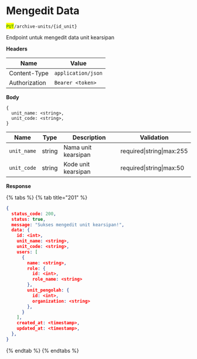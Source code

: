 # Mengedit Data

<mark style="color:green;">`PUT`</mark>`/archive-units/{id_unit}`

Endpoint untuk mengedit data unit kearsipan

**Headers**

| Name          | Value              |
| ------------- | ------------------ |
| Content-Type  | `application/json` |
| Authorization | `Bearer <token>`   |

**Body**

```
{
  unit_name: <string>,
  unit_code: <string>,
}
```

| Name        | Type   | Description         | Validation                |
| ----------- | ------ | ------------------- | ------------------------- |
| `unit_name` | string | Nama unit kearsipan | required\|string\|max:255 |
| `unit_code` | string | Kode unit kearsipan | required\|string\|max:50  |

**Response**

{% tabs %}
{% tab title="201" %}
```json
{
  status_code: 200,
  status: true,
  message: "Sukses mengedit unit kearsipan!",
  data: {
    id: <int>,
    unit_name: <string>,
    unit_code: <string>,
    users: [
      {
        name: <string>,
        role: {
          id: <int>,
          role_name: <string>
        },
        unit_pengolah: {
          id: <int>,
          organization: <string>
        },
      }
    ],
    created_at: <timestamp>,
    updated_at: <timestamp>,
  },
}
```
{% endtab %}
{% endtabs %}
